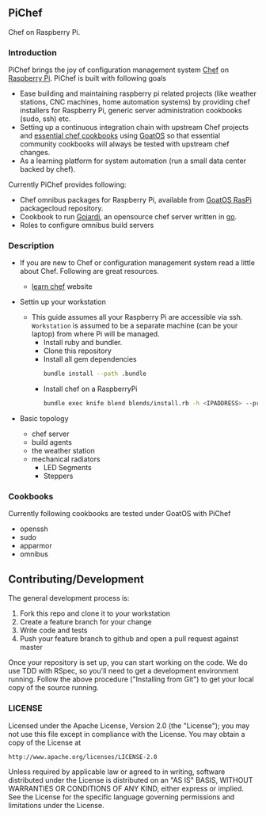 ## PiChef
Chef on Raspberry Pi.

### Introduction

PiChef brings the joy of configuration management system [Chef](https://www.chef.io/chef/)
on [Raspberry Pi](https://www.raspberrypi.org/).
PiChef is built with following goals
  - Ease building and maintaining raspberry pi related projects (like weather stations, CNC machines, home automation systems)
  by providing chef installers for Raspberry Pi, generic server administration cookbooks (sudo, ssh) etc.
  - Setting up a continuous integration chain with upstream Chef projects and [essential chef cookbooks](https://github.com/ranjib/pichef#cookbooks) using [GoatOS](https://github.com/goatos) so that essential community cookbooks will always be tested with upstream chef changes.
  - As a learning platform for system automation (run a small data center backed by chef).

Currently PiChef provides following:
- Chef omnibus packages for Raspberry Pi, available from [GoatOS RasPi](https://packagecloud.io/goatos/raspi) packagecloud repository.
- Cookbook to run [Goiardi](https://github.com/ctdk/goiardi), an opensource chef server written in [go](https://golang.org/).
- Roles to configure omnibus build servers


### Description

- If you are new to Chef or configuration management system read a little about Chef. Following
are great resources.
  - [learn chef](https://learn.chef.io/) website
- Settin up your workstation
  - This guide assumes all your Raspberry Pi are accessible via
ssh. `Workstation` is assumed to be a separate machine (can be your laptop)
from where Pi will be managed.
    - Install ruby and bundler.
    - Clone this repository
    - Install all gem dependencies
      ```sh
      bundle install --path .bundle
      ```
    - Install chef on a RaspberryPi
      ```sh
      bundle exec knife blend blends/install.rb -h <IPADDRESS> --prompt
      ```

- Basic topology
  - chef server
  - build agents
  - the weather station
  - mechanical radiators
    - LED Segments
    - Steppers


### Cookbooks

Currently following cookbooks are tested under GoatOS with PiChef

- openssh
- sudo
- apparmor
- omnibus

## Contributing/Development

The general development process is:

1. Fork this repo and clone it to your workstation
2. Create a feature branch for your change
3. Write code and tests
4. Push your feature branch to github and open a pull request against
   master

Once your repository is set up, you can start working on the code. We do use
TDD with RSpec, so you'll need to get a development environment running.
Follow the above procedure ("Installing from Git") to get your local
copy of the source running.


### LICENSE

Licensed under the Apache License, Version 2.0 (the "License");
you may not use this file except in compliance with the License.
You may obtain a copy of the License at

    http://www.apache.org/licenses/LICENSE-2.0

Unless required by applicable law or agreed to in writing, software
distributed under the License is distributed on an "AS IS" BASIS,
WITHOUT WARRANTIES OR CONDITIONS OF ANY KIND, either express or implied.
See the License for the specific language governing permissions and
limitations under the License.
